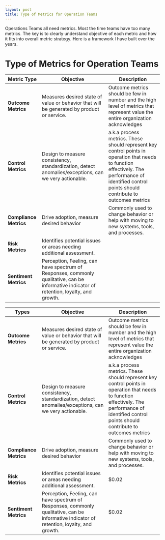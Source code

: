 ```yaml
---
layout: post
title: Type of Metrics for Operation Teams
---
```



Operations Teams all need metrics. Most the time teams have too many metrics. The key is to clearly understand objective of each metric and how it fits into overall metric strategy. Here is a framework I have built over the years.

# Type of Metrics for Operation Teams
|**Metric Type**|**Objective**|**Description**|
|-----|------|------------|
| **Outcome Metrics**    | Measures desired state of value or behavior that will be generated  by product or service. | Outcome metrics should be few in number and the high level of metrics that represent value the entire organization acknowledges |
| **Control Metrics**    | Design to measure consistency, standardization, detect anomalies/exceptions, can we very actionable. |  a.k.a process metrics. These should represent key control points in operation that needs to function effectively. The performance of identified control points should contribute to outcomes metrics|
| **Compliance Metrics**    | Drive adoption, measure desired behavior | Commonly used to change behavior or help with moving to new systems, tools, and processes.|
| **Risk Metrics**    | Identifies potential issues or areas needing additional assessment.||
| **Sentiment  Metrics**    |Perception, Feeling, can have spectrum of Responses, commonly qualitative, can be informative indicator of retention, loyalty, and growth.| |

| **Types**   |      **Objective**      |  **Description** |
|----------|-------------|------|
| **Outcome Metrics** |  Measures desired state of value or behavior that will be generated  by product or service. | Outcome metrics should be few in number and the high level of metrics that represent value the entire organization acknowledges |
| **Control Metrics** |    Design to measure consistency, standardization, detect anomalies/exceptions, can we very actionable.   |   a.k.a process metrics. These should represent key control points in operation that needs to function effectively. The performance of identified control points should contribute to outcomes metrics |
| **Compliance Metrics** | Drive adoption, measure desired behavior |    Commonly used to change behavior or help with moving to new systems, tools, and processes. |
| **Risk Metrics** | Identifies potential issues or areas needing additional assessment. |    $0.02 |
| **Sentiment  Metrics** | Perception, Feeling, can have spectrum of Responses, commonly qualitative, can be informative indicator of retention, loyalty, and growth. |    $0.02 |
